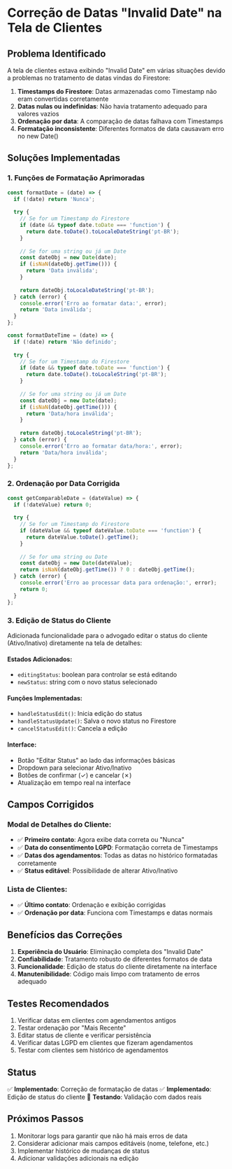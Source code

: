 # Correção de Datas "Invalid Date" na Tela de Clientes

## Problema Identificado

A tela de clientes estava exibindo "Invalid Date" em várias situações devido a problemas no tratamento de datas vindas do Firestore:

1. **Timestamps do Firestore**: Datas armazenadas como Timestamp não eram convertidas corretamente
2. **Datas nulas ou indefinidas**: Não havia tratamento adequado para valores vazios
3. **Ordenação por data**: A comparação de datas falhava com Timestamps
4. **Formatação inconsistente**: Diferentes formatos de data causavam erro no new Date()

## Soluções Implementadas

### 1. Funções de Formatação Aprimoradas

```javascript
const formatDate = (date) => {
  if (!date) return 'Nunca';
  
  try {
    // Se for um Timestamp do Firestore
    if (date && typeof date.toDate === 'function') {
      return date.toDate().toLocaleDateString('pt-BR');
    }
    
    // Se for uma string ou já um Date
    const dateObj = new Date(date);
    if (isNaN(dateObj.getTime())) {
      return 'Data inválida';
    }
    
    return dateObj.toLocaleDateString('pt-BR');
  } catch (error) {
    console.error('Erro ao formatar data:', error);
    return 'Data inválida';
  }
};

const formatDateTime = (date) => {
  if (!date) return 'Não definido';
  
  try {
    // Se for um Timestamp do Firestore
    if (date && typeof date.toDate === 'function') {
      return date.toDate().toLocaleString('pt-BR');
    }
    
    // Se for uma string ou já um Date
    const dateObj = new Date(date);
    if (isNaN(dateObj.getTime())) {
      return 'Data/hora inválida';
    }
    
    return dateObj.toLocaleString('pt-BR');
  } catch (error) {
    console.error('Erro ao formatar data/hora:', error);
    return 'Data/hora inválida';
  }
};
```

### 2. Ordenação por Data Corrigida

```javascript
const getComparableDate = (dateValue) => {
  if (!dateValue) return 0;
  
  try {
    // Se for um Timestamp do Firestore
    if (dateValue && typeof dateValue.toDate === 'function') {
      return dateValue.toDate().getTime();
    }
    
    // Se for uma string ou Date
    const dateObj = new Date(dateValue);
    return isNaN(dateObj.getTime()) ? 0 : dateObj.getTime();
  } catch (error) {
    console.error('Erro ao processar data para ordenação:', error);
    return 0;
  }
};
```

### 3. Edição de Status do Cliente

Adicionada funcionalidade para o advogado editar o status do cliente (Ativo/Inativo) diretamente na tela de detalhes:

#### Estados Adicionados:
- `editingStatus`: boolean para controlar se está editando
- `newStatus`: string com o novo status selecionado

#### Funções Implementadas:
- `handleStatusEdit()`: Inicia edição do status
- `handleStatusUpdate()`: Salva o novo status no Firestore
- `cancelStatusEdit()`: Cancela a edição

#### Interface:
- Botão "Editar Status" ao lado das informações básicas
- Dropdown para selecionar Ativo/Inativo
- Botões de confirmar (✓) e cancelar (✗)
- Atualização em tempo real na interface

## Campos Corrigidos

### Modal de Detalhes do Cliente:
- ✅ **Primeiro contato**: Agora exibe data correta ou "Nunca"
- ✅ **Data do consentimento LGPD**: Formatação correta de Timestamps
- ✅ **Datas dos agendamentos**: Todas as datas no histórico formatadas corretamente
- ✅ **Status editável**: Possibilidade de alterar Ativo/Inativo

### Lista de Clientes:
- ✅ **Último contato**: Ordenação e exibição corrigidas
- ✅ **Ordenação por data**: Funciona com Timestamps e datas normais

## Benefícios das Correções

1. **Experiência do Usuário**: Eliminação completa dos "Invalid Date"
2. **Confiabilidade**: Tratamento robusto de diferentes formatos de data
3. **Funcionalidade**: Edição de status do cliente diretamente na interface
4. **Manutenibilidade**: Código mais limpo com tratamento de erros adequado

## Testes Recomendados

1. Verificar datas em clientes com agendamentos antigos
2. Testar ordenação por "Mais Recente"
3. Editar status de cliente e verificar persistência
4. Verificar datas LGPD em clientes que fizeram agendamentos
5. Testar com clientes sem histórico de agendamentos

## Status

✅ **Implementado**: Correção de formatação de datas
✅ **Implementado**: Edição de status do cliente
🔄 **Testando**: Validação com dados reais

## Próximos Passos

1. Monitorar logs para garantir que não há mais erros de data
2. Considerar adicionar mais campos editáveis (nome, telefone, etc.)
3. Implementar histórico de mudanças de status
4. Adicionar validações adicionais na edição
